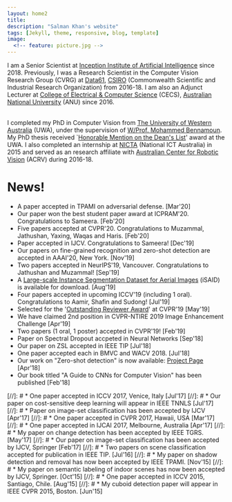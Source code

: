 ```yaml
---
layout: home2
title: 
description: "Salman Khan's website"
tags: [Jekyll, theme, responsive, blog, template]
image:
  <!-- feature: picture.jpg -->
---
```

I am a Senior Scientist at [Inception Institute of Artificial Intelligence](http://www.inceptioniai.org/) since 2018. Previously, I was a Research Scientist in the Computer Vision Research Group (CVRG) at [Data61](http://www.data61.csiro.au/), [CSIRO](http://www.csiro.au/) (Commonwealth Scientific and Industrial Research Organization) from 2016-18. I am also an Adjunct Lecturer at [College of Electrical & Computer Science](http://cecs.anu.edu.au/) (CECS), [Australian National University](https://www.anu.edu.au/) (ANU) since 2016.<br><br>


I completed my PhD in Computer Vision from [The University of Western Australia](https://www.uwa.edu.au/) (UWA), under the supervision of [W/Prof. Mohammed Bennamoun](https://scholar.google.ae/citations?user=ylX5MEAAAAAJ&hl=en). My PhD thesis received `[Honorable Mention on the Dean's List](http://www.postgraduate.uwa.edu.au/students/funding/prizes/board-of-the-graduate-research-school-deans-list)' award at the UWA. I also completed an internship at [NICTA](https://en.wikipedia.org/wiki/NICTA) (National ICT Australia) in 2015 and served as an research affiliate with [Australian Center for Robotic Vision](https://www.roboticvision.org/) (ACRV) during 2016-18.

# News!

* A paper accepted in TPAMI on adversarial defense. [Mar'20]
* Our paper won the best student paper award at ICPRAM'20. Congratulations to Sameera. [Feb'20]
* Five papers accepted at CVPR'20. Congratulations to Muzammal, Jathushan, Yaxing, Waqas and Haris. [Feb'20]
* Paper accepted in IJCV. Congratulations to Sameera! [Dec'19]
* Our papers on fine-grained recognition and zero-shot detection are accepted in AAAI'20, New York. [Nov'19] 
* Two papers accepted in NeurIPS'19, Vancouver. Congratulations to Jathushan and Muzammal! [Sep'19]
* A [Large-scale Instance Segmentation Dataset for Aerial Images](https://captain-whu.github.io/iSAID/index.html) (iSAID) is available for download. [Aug'19]
* Four papers accepted in upcoming ICCV'19 (including 1 oral). Congratulations to Aamir, Shafin and Sudong! [Jul'19]
* Selected for the '[Outstanding Reviewer Award](http://cvpr2019.thecvf.com/files/CVPR_2019_Program_Guide.pdf)' at CVPR'19 [May'19]
* We have claimed 2nd position in CVPR-NTIRE 2019 Image Enhancement Challenge [Apr'19]
* Two papers (1 oral, 1 poster) accepted in CVPR'19! [Feb'19]
* Paper on Spectral Dropout accpeted in Neural Networks [Sep'18]
* Our paper on ZSL accepted in IEEE TIP [Jul'18]
* One paper accepted each in BMVC and WACV 2018. [Jul'18]
* Our work on "Zero-shot detection" is now available: [Project Page](https://salman-h-khan.github.io/ProjectPages/ZSD_Arxiv18) [Apr'18]
* Our book titled "A Guide to CNNs for Computer Vision" has been published [Feb'18]

[//]: # * One paper accepted in ICCV 2017, Venice, Italy [Jul'17]
[//]: # * Our paper on cost-sensitive deep learning will appear in IEEE TNNLS [Jul'17]
[//]: # * Paper on image-set classification has been accepted by IJCV [Apr'17]
[//]: # * One paper accepted in CVPR 2017, Hawaii, USA [Mar'17]
[//]: # * One paper accepted in IJCAI 2017, Melbourne, Australia [Apr'17]
[//]: # * My paper on change detection has been accepted by IEEE TGRS. [May'17]
[//]: # * Our paper on image-set classification has been accepted by IJCV, Springer [Feb'17]
[//]: # * Two papers on scene classification accepted for publication in IEEE TIP. [Jul'16]
[//]: # * My paper on shadow detection and removal has now been accepted by IEEE TPAMI. [Nov'15]
[//]: # * My paper on semantic labeling of indoor scenes has now been accepted by IJCV, Springer. [Oct'15]
[//]: # * One paper accepted in ICCV 2015, Santiago, Chile. [Aug'15]
[//]: # * My cuboid detection paper will appear in IEEE CVPR 2015, Boston. [Jun'15]
